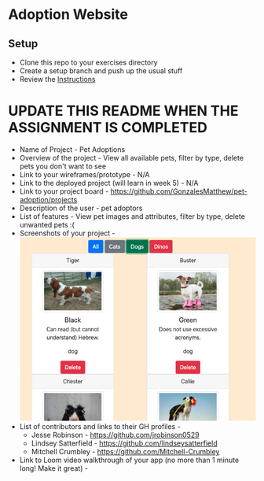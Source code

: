 # Adoption Website

## Setup
* Clone this repo to your exercises directory
* Create a setup branch and push up the usual stuff
* Review the [Instructions](instructions.md)

# UPDATE THIS README WHEN THE ASSIGNMENT IS COMPLETED
* Name of Project - Pet Adoptions
* Overview of the project - View all available pets, filter by type, delete pets you don't want to see
* Link to your wireframes/prototype - N/A
* Link to the deployed project (will learn in week 5) - N/A
* Link to your project board - https://github.com/GonzalesMatthew/pet-adoption/projects
* Description of the user - pet adoptors
* List of features - View pet images and attributes, filter by type, delete unwanted pets :(
* Screenshots of your project - 
![Project Screenshot](PetAdoptionProject.png)
* List of contributors and links to their GH profiles - 
  * Jesse Robinson - https://github.com/jrobinson0529
  * Lindsey Satterfield - https://github.com/lindseysatterfield
  * Mitchell Crumbley - https://github.com/Mitchell-Crumbley
* Link to Loom video walkthrough of your app (no more than 1 minute long! Make it great) -
